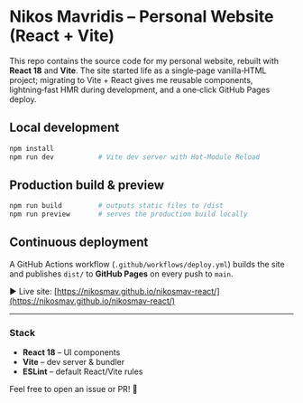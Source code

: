 # Nikos Mavridis – Personal Website (React + Vite)

This repo contains the source code for my personal website, rebuilt with **React 18** and **Vite**. The site started life as a single‑page vanilla‑HTML project; migrating to Vite + React gives me reusable components, lightning‑fast HMR during development, and a one‑click GitHub Pages deploy.

## Local development

```bash
npm install
npm run dev           # Vite dev server with Hot‑Module Reload
```

## Production build & preview

```bash
npm run build         # outputs static files to /dist
npm run preview       # serves the production build locally
```

## Continuous deployment

A GitHub Actions workflow (`.github/workflows/deploy.yml`) builds the site and publishes `dist/` to **GitHub Pages** on every push to `main`.

▶ Live site: [https://nikosmav.github.io/nikosmav-react/](https://nikosmav.github.io/nikosmav-react/)

---

### Stack

- **React 18** – UI components
- **Vite** – dev server & bundler
- **ESLint** – default React/Vite rules

Feel free to open an issue or PR! 🚀
